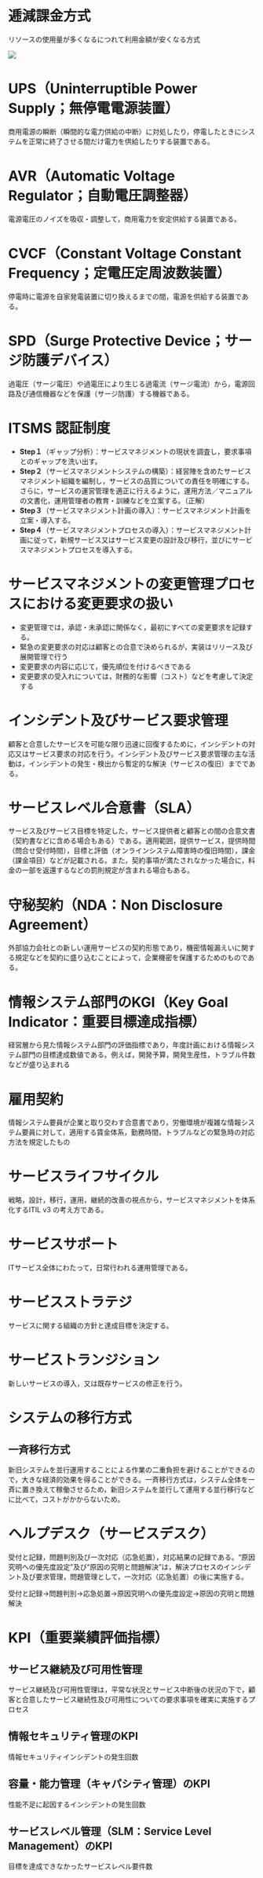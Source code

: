# 逓減課金方式
リソースの使用量が多くなるにつれて利用金額が安くなる方式

![](./img/img_01.png)
# UPS（Uninterruptible Power Supply；無停電電源装置）
商用電源の瞬断（瞬間的な電力供給の中断）に対処したり，停電したときにシステムを正常に終了させる間だけ電力を供給したりする装置である。

# AVR（Automatic Voltage Regulator；自動電圧調整器）
電源電圧のノイズを吸収・調整して，商用電力を安定供給する装置である。

# CVCF（Constant Voltage Constant Frequency；定電圧定周波数装置）
停電時に電源を自家発電装置に切り換えるまでの間，電源を供給する装置である。

# SPD（Surge Protective Device；サージ防護デバイス）
過電圧（サージ電圧）や過電圧により生じる過電流（サージ電流）から，電源回路及び通信機器などを保護（サージ防護）する機器である。

# ITSMS 認証制度
- **Step１**（ギャップ分析）：サービスマネジメントの現状を調査し，要求事項とのギャップを洗い出す。
- **Step２**（サービスマネジメントシステムの構築）：経営陣を含めたサービスマネジメント組織を編制し，サービスの品質についての責任を明確にする。さらに，サービスの運営管理を適正に行えるように，運用方法／マニュアルの文書化，運用管理者の教育・訓練などを立案する。（正解）
- **Step３**（サービスマネジメント計画の導入）：サービスマネジメント計画を立案・導入する。
- **Step４**（サービスマネジメントプロセスの導入）：サービスマネジメント計画に従って，新規サービス又はサービス変更の設計及び移行，並びにサービスマネジメントプロセスを導入する。

# サービスマネジメントの変更管理プロセスにおける変更要求の扱い
- 変更管理では，承認・未承認に関係なく，最初にすべての変更要求を記録する。
- 緊急の変更要求の対応は顧客との合意で決められるが，実装はリリース及び展開管理で行う
- 変更要求の内容に応じて，優先順位を付けるべきである
- 変更要求の受入れについては，財務的な影響（コスト）などを考慮して決定する

# インシデント及びサービス要求管理
顧客と合意したサービスを可能な限り迅速に回復するために，インシデントの対応又はサービス要求の対応を行う。インシデント及びサービス要求管理の主な活動は，インシデントの発生・検出から暫定的な解決（サービスの復旧）までである。

# サービスレベル合意書（SLA）
サービス及びサービス目標を特定した，サービス提供者と顧客との間の合意文書（契約書などに含める場合もある）である。適用範囲，提供サービス，提供時間（問合せ受付時間），目標と評価（オンラインシステム障害時の復旧時間），課金（課金項目）などが記載される。また，契約事項が満たされなかった場合に，料金の一部を返還するなどの罰則規定が含まれる場合もある。

# 守秘契約（NDA：Non Disclosure Agreement）
外部協力会社との新しい運用サービスの契約形態であり，機密情報漏えいに関する規定などを契約に盛り込むことによって，企業機密を保護するためのものである。

# 情報システム部門のKGI（Key Goal Indicator：重要目標達成指標）
経営層から見た情報システム部門の評価指標であり，年度計画における情報システム部門の目標達成数値である。例えば，開発予算，開発生産性，トラブル件数などが盛り込まれる

# 雇用契約
情報システム要員が企業と取り交わす合意書であり，労働環境が複雑な情報システム要員に対して，適用する賃金体系，勤務時間，トラブルなどの緊急時の対応方法を規定したもの

# サービスライフサイクル
戦略，設計，移行，運用，継続的改善の視点から，サービスマネジメントを体系化するITIL v3 の考え方である。

# サービスサポート
ITサービス全体にわたって，日常行われる運用管理である。

# サービスストラテジ
サービスに関する組織の方針と達成目標を決定する。

# サービストランジション
新しいサービスの導入，又は既存サービスの修正を行う。

# システムの移行方式
## 一斉移行方式
新旧システムを並行運用することによる作業の二重負担を避けることができるので，大きな経済的効果を得ることができる。一斉移行方式は，システム全体を一斉に置き換えて稼働させるため，新旧システムを並行して運用する並行移行などに比べて，コストがかからないため。

# ヘルプデスク（サービスデスク）
受付と記録，問題判別及び一次対応（応急処置），対応結果の記録である。“原因究明への優先度設定”及び“原因の究明と問題解決”は，解決プロセスのインシデント及び要求管理，問題管理として，一次対応（応急処置）の後に実施する。

受付と記録→問題判別→応急処置→原因究明への優先度設定→原因の究明と問題解決

# KPI（重要業績評価指標）
## サービス継続及び可用性管理
サービス継続及び可用性管理は，平常な状況とサービス中断後の状況の下で，顧客と合意したサービス継続性及び可用性についての要求事項を確実に実施するプロセス

## 情報セキュリティ管理のKPI
情報セキュリティインシデントの発生回数

## 容量・能力管理（キャパシティ管理）のKPI 
性能不足に起因するインシデントの発生回数

## サービスレベル管理（SLM：Service Level Management）のKPI 
目標を達成できなかったサービスレベル要件数





